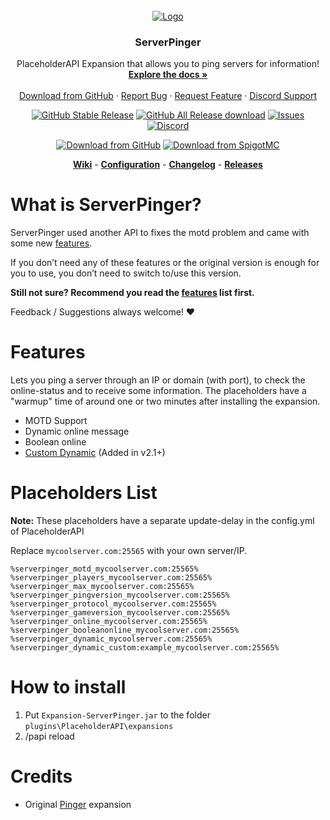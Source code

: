
<!-- PROJECT LOGO -->
<br />
<div align="center">
  <a href="https://github.com/HappyAreaBean/ServerPinger-PAPI-Expansion">
    <img src="https://user-images.githubusercontent.com/50882051/210489285-c612a94f-cdce-429d-bc07-1069410e8366.png" alt="Logo">
  </a>

<h3 align="center">ServerPinger</h3>

  <p align="center">
    PlaceholderAPI Expansion that allows you to ping servers for information!<br />
    <a href="https://go.happyareabean.cc/serverpingerwiki/overview"><strong>Explore the docs »</strong></a>
    <br />
    <br />
    <a href="https://github.com/HappyAreaBean/ServerPinger-PAPI-Expansion/release">Download from GitHub</a>
    ·
    <a href="https://github.com/HappyAreaBean/ServerPinger-PAPI-Expansion/issues">Report Bug</a>
    ·
    <a href="https://github.com/HappyAreaBean/ServerPinger-PAPI-Expansion/issues">Request Feature</a>
    ·
    <a href="https://go.happyareabean.cc/supportdiscord">Discord Support</a>
  </p>

[![GitHub Stable Release][latest-release]][github-release-url]
[![GitHub All Release download][downloads]][github-release-url]
[![Issues][issues-shield]][issues-url]
[![Discord][discord-shield]][discord-url]

[![Download from GitHub][download-github]][download-github-url]
[![Download from SpigotMC][download-spigot]][download-spigot-url]
   
   
**[Wiki](https://go.happyareabean.cc/serverpingerwiki/overview)** - 
**[Configuration](https://go.happyareabean.cc/serverpingerwiki/configuration)** - 
**[Changelog](https://github.com/HappyAreaBean/ServerPinger-PAPI-Expansion/releases)** - 
**[Releases](https://github.com/HappyAreaBean/ServerPinger-PAPI-Expansion/releases)**

</div>

# What is ServerPinger?

ServerPinger used another API to fixes the motd problem and came with some new [features](#features).

If you don’t need any of these features or the original version is enough for you to use, you don’t need to switch to/use this version.

**Still not sure? Recommend you read the [features](#features) list first.**

Feedback / Suggestions always welcome! ❤

# Features
Lets you ping a server through an IP or domain (with port), to check the online-status and to receive some information.
The placeholders have a "warmup" time of around one or two minutes after installing the expansion.
* MOTD Support
* Dynamic online message
* Boolean online
* [Custom Dynamic](https://happyareabean.gitbook.io/bean-docs/plugins/serverpinger/custom-dynamic) (Added in v2.1+)

# Placeholders List
**Note:** These placeholders have a separate update-delay in the config.yml of PlaceholderAPI

Replace `mycoolserver.com:25565` with your own server/IP.
```
%serverpinger_motd_mycoolserver.com:25565%
%serverpinger_players_mycoolserver.com:25565%
%serverpinger_max_mycoolserver.com:25565%
%serverpinger_pingversion_mycoolserver.com:25565%
%serverpinger_protocol_mycoolserver.com:25565%
%serverpinger_gameversion_mycoolserver.com:25565%
%serverpinger_online_mycoolserver.com:25565%
%serverpinger_booleanonline_mycoolserver.com:25565%
%serverpinger_dynamic_mycoolserver.com:25565%
%serverpinger_dynamic_custom:example_mycoolserver.com:25565%
```

# How to install
1. Put `Expansion-ServerPinger.jar` to the folder `plugins\PlaceholderAPI\expansions`
2. /papi reload

# Credits

* Original [Pinger](https://github.com/PlaceholderAPI/Pinger-Expansion) expansion









[github-release-url]: https://github.com/HappyAreaBean/ServerPinger-PAPI-Expansion/releases
[latest-release]: https://img.shields.io/github/v/release/HappyAreaBean/ServerPinger-PAPI-Expansion?label=Version&style=for-the-badge
[latest-pre-release]: https://img.shields.io/github/v/release/HappyAreaBean/ServerPinger-PAPI-Expansion?include_prereleases&label=pre%20release&style=for-the-badge&color=CD7F32
[downloads]: https://img.shields.io/github/downloads/HappyAreaBean/ServerPinger-PAPI-Expansion/total?label=Downloads&style=for-the-badge

[discord-shield]: https://img.shields.io/discord/347679658369613826?color=darkblue&label=DISCORD&style=for-the-badge
[discord-url]: https://go.happyareabean.cc/supportdiscord
[issues-shield]: https://img.shields.io/github/issues/HappyAreaBean/ServerPinger-PAPI-Expansion.svg?style=for-the-badge
[issues-url]: https://github.com/HappyAreaBean/ServerPinger-PAPI-Expansion/issues

[download-spigot]: https://img.shields.io/badge/Download%20from-SpigotMC-ed8106?style=for-the-badge
[download-spigot-url]: https://go.happyareabean.cc/serverpingerspigotmc
[download-github]: https://img.shields.io/badge/Download%20from-github-181717?style=for-the-badge
[download-github-url]: https://github.com/HappyAreaBean/ServerPinger-PAPI-Expansion/releases
